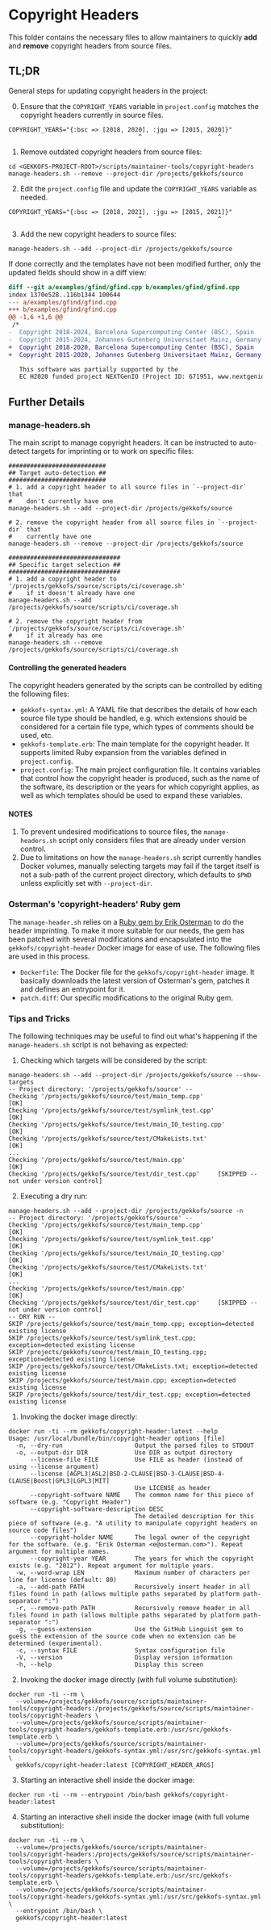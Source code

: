 # Copyright Headers
This folder contains the necessary files to allow maintainers to quickly
**add** and **remove** copyright headers from source files.

## TL;DR

General steps for updating copyright headers in the project:

0. Ensure that the `COPYRIGHT_YEARS` variable in `project.config` matches the
copyright headers currently in source files.

  ```shell
  COPYRIGHT_YEARS="{:bsc => [2018, 2020], :jgu => [2015, 2020]}"
                                      ^                     ^
  ```
1. Remove outdated copyright headers from source files:
  ```console
  cd <GEKKOFS-PROJECT-ROOT>/scripts/maintainer-tools/copyright-headers
  manage-headers.sh --remove --project-dir /projects/gekkofs/source
  ```
2. Edit the `project.config` file and update the `COPYRIGHT_YEARS` variable as
needed.
  ```shell
  COPYRIGHT_YEARS="{:bsc => [2018, 2021], :jgu => [2015, 2021]}"
                                      ^                     ^
  ```
3. Add the new copyright headers to source files:
  ```console
  manage-headers.sh --add --project-dir /projects/gekkofs/source
  ```

If done correctly and the templates have not been modified further, only the
updated fields should show in a diff view:

  ```diff
  diff --git a/examples/gfind/gfind.cpp b/examples/gfind/gfind.cpp
  index 1370e528..116b1344 100644
  --- a/examples/gfind/gfind.cpp
  +++ b/examples/gfind/gfind.cpp
  @@ -1,6 +1,6 @@
   /*
  -  Copyright 2018-2024, Barcelona Supercomputing Center (BSC), Spain
  -  Copyright 2015-2024, Johannes Gutenberg Universitaet Mainz, Germany
  +  Copyright 2018-2020, Barcelona Supercomputing Center (BSC), Spain
  +  Copyright 2015-2020, Johannes Gutenberg Universitaet Mainz, Germany

     This software was partially supported by the
     EC H2020 funded project NEXTGenIO (Project ID: 671951, www.nextgenio.eu).
   ```

## Further Details

### manage-headers.sh
The main script to manage copyright headers. It can be instructed to
auto-detect targets for imprinting or to work on specific files:

```shell
###########################
## Target auto-detection ##
###########################
# 1. add a copyright header to all source files in `--project-dir` that
#    don't currently have one
manage-headers.sh --add --project-dir /projects/gekkofs/source

# 2. remove the copyright header from all source files in `--project-dir` that
#    currently have one
manage-headers.sh --remove --project-dir /projects/gekkofs/source

###############################
## Specific target selection ##
###############################
# 1. add a copyright header to '/projects/gekkofs/source/scripts/ci/coverage.sh'
#    if it doesn't already have one
manage-headers.sh --add /projects/gekkofs/source/scripts/ci/coverage.sh

# 2. remove the copyright header from '/projects/gekkofs/source/scripts/ci/coverage.sh'
#    if it already has one
manage-headers.sh --remove /projects/gekkofs/source/scripts/ci/coverage.sh
```

#### Controlling the generated headers
The copyright headers generated by the scripts can be controlled by editing the
following files:
* `gekkofs-syntax.yml`: A YAML file that describes the details of how each source
file type should be handled, e.g. which extensions should be considered for a
certain file type, which types of comments should be used, etc.
* `gekkofs-template.erb`: The main template for the copyright header. It supports
limited Ruby expansion from the variables defined in `project.config`.
* `project.config`: The main project configuration file. It contains variables
that control how the copyright header is produced, such as the name of the
software, its description or the years for which copyright applies, as well as
which templates should be used to expand these variables.

#### NOTES
1. To prevent undesired modifications to source files, the `manage-headers.sh`
script only considers files that are already under version control.
2. Due to limitations on how the `manage-headers.sh` script currently handles
Docker volumes, manually selecting targets may fail if the target itself is
not a sub-path of the current project directory, which defaults to `$PWD`
unless explicitly set with `--project-dir`.

### Osterman's 'copyright-headers' Ruby gem
The `manage-header.sh` relies on a [Ruby gem by Erik Osterman](https://github.com/cloudposse/copyright-header) to do the header imprinting. To make it more suitable for
our needs, the gem has been patched with several modifications and encapsulated
into the `gekkofs/copyright-header` Docker image for ease of use. The following
files are used in this process.

 * `Dockerfile`: The Docker file for the `gekkofs/copyright-header` image. It
 basically downloads the latest version of Osterman's gem, patches it and
 defines an entrypoint for it.
 * `patch.diff`: Our specific modifications to the original Ruby gem.

### Tips and Tricks

The following techniques may be useful to find out what's happening if the
`manage-headers.sh` script is not behaving as expected:

1. Checking which targets will be considered by the script:
  ```shell
  manage-headers.sh --add --project-dir /projects/gekkofs/source --show-targets
  -- Project directory: '/projects/gekkofs/source' --
  Checking '/projects/gekkofs/source/test/main_temp.cpp'                                      [OK]
  Checking '/projects/gekkofs/source/test/symlink_test.cpp'                                   [OK]
  Checking '/projects/gekkofs/source/test/main_IO_testing.cpp'                                [OK]
  Checking '/projects/gekkofs/source/test/CMakeLists.txt'                                     [OK]
  ...
  Checking '/projects/gekkofs/source/test/main.cpp'                                           [OK]
  Checking '/projects/gekkofs/source/test/dir_test.cpp'     [SKIPPED -- not under version control]
  ```

2. Executing a dry run:

  ```shell
  manage-headers.sh --add --project-dir /projects/gekkofs/source -n
  -- Project directory: '/projects/gekkofs/source' --
  Checking '/projects/gekkofs/source/test/main_temp.cpp'                                      [OK]
  Checking '/projects/gekkofs/source/test/symlink_test.cpp'                                   [OK]
  Checking '/projects/gekkofs/source/test/main_IO_testing.cpp'                                [OK]
  Checking '/projects/gekkofs/source/test/CMakeLists.txt'                                     [OK]
  ...
  Checking '/projects/gekkofs/source/test/main.cpp'                                           [OK]
  Checking '/projects/gekkofs/source/test/dir_test.cpp'     [SKIPPED -- not under version control]
  -- DRY RUN --
  SKIP /projects/gekkofs/source/test/main_temp.cpp; exception=detected existing license
  SKIP /projects/gekkofs/source/test/symlink_test.cpp; exception=detected existing license
  SKIP /projects/gekkofs/source/test/main_IO_testing.cpp; exception=detected existing license
  SKIP /projects/gekkofs/source/test/CMakeLists.txt; exception=detected existing license
  SKIP /projects/gekkofs/source/test/main.cpp; exception=detected existing license
  SKIP /projects/gekkofs/source/test/dir_test.cpp; exception=detected existing license
  ```

1. Invoking the docker image directly:

  ```shell
  docker run -ti --rm gekkofs/copyright-header:latest --help
  Usage: /usr/local/bundle/bin/copyright-header options [file]
    -n, --dry-run                    Output the parsed files to STDOUT
    -o, --output-dir DIR             Use DIR as output directory
        --license-file FILE          Use FILE as header (instead of using --license argument)
        --license [AGPL3|ASL2|BSD-2-CLAUSE|BSD-3-CLAUSE|BSD-4-CLAUSE|Boost|GPL3|LGPL3|MIT]
                                     Use LICENSE as header
        --copyright-software NAME    The common name for this piece of software (e.g. "Copyright Header")
        --copyright-software-description DESC
                                     The detailed description for this piece of software (e.g. "A utility to manipulate copyright headers on source code files")
        --copyright-holder NAME      The legal owner of the copyright for the software. (e.g. "Erik Osterman <e@osterman.com>"). Repeat argument for multiple names.
        --copyright-year YEAR        The years for which the copyright exists (e.g. "2012"). Repeat argument for multiple years.
    -w, --word-wrap LEN              Maximum number of characters per line for license (default: 80)
    -a, --add-path PATH              Recursively insert header in all files found in path (allows multiple paths separated by platform path-separator ":")
    -r, --remove-path PATH           Recursively remove header in all files found in path (allows multiple paths separated by platform path-separator ":")
    -g, --guess-extension            Use the GitHub Linguist gem to guess the extension of the source code when no extension can be determined (experimental).
    -c, --syntax FILE                Syntax configuration file
    -V, --version                    Display version information
    -h, --help                       Display this screen
  ```

2. Invoking the docker image directly (with full volume substitution):
  ```shell
  docker run -ti --rm \
    --volume=/projects/gekkofs/source/scripts/maintainer-tools/copyright-headers:/projects/gekkofs/source/scripts/maintainer-tools/copyright-headers \
    --volume=/projects/gekkofs/source/scripts/maintainer-tools/copyright-headers/gekkofs-template.erb:/usr/src/gekkofs-template.erb \
    --volume=/projects/gekkofs/source/scripts/maintainer-tools/copyright-headers/gekkofs-syntax.yml:/usr/src/gekkofs-syntax.yml \
    gekkofs/copyright-header:latest [COPYRIGHT_HEADER_ARGS]
  ```
3. Starting an interactive shell inside the docker image:
  ```shell
  docker run -ti --rm --entrypoint /bin/bash gekkofs/copyright-header:latest
  ```

4. Starting an interactive shell inside the docker image (with full volume substitution):
  ```shell
  docker run -ti --rm \
    --volume=/projects/gekkofs/source/scripts/maintainer-tools/copyright-headers:/projects/gekkofs/source/scripts/maintainer-tools/copyright-headers \
    --volume=/projects/gekkofs/source/scripts/maintainer-tools/copyright-headers/gekkofs-template.erb:/usr/src/gekkofs-template.erb \
    --volume=/projects/gekkofs/source/scripts/maintainer-tools/copyright-headers/gekkofs-syntax.yml:/usr/src/gekkofs-syntax.yml \
    --entrypoint /bin/bash \
    gekkofs/copyright-header:latest
  ```
